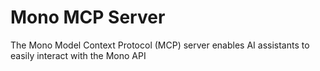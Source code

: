 # Mono MCP Server

The Mono Model Context Protocol (MCP) server enables AI assistants to easily interact with the Mono API